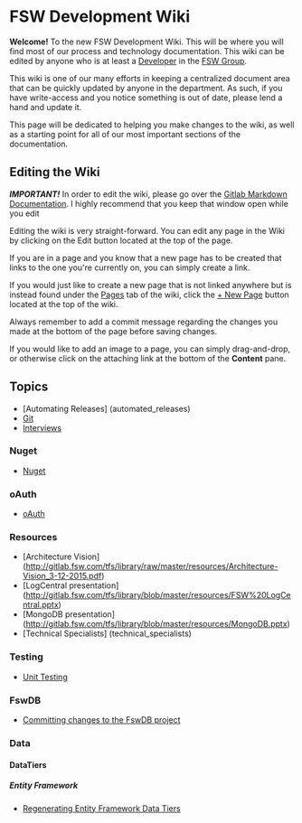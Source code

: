 # FSW Development Wiki
**Welcome!** To the new FSW Development Wiki.  This will be where you will find
most of our process and technology documentation.  This wiki can be edited by
anyone who is at least a [Developer](http://gitlab.fsw.com/help/permissions/permissions)
in the [FSW Group](http://gitlab.fsw.com/groups/tfs/members).

This wiki is one of our many efforts in keeping a centralized document area that
can be quickly updated by anyone in the department.  As such, if you have write-access
and you notice something is out of date, please lend a hand and update it.

This page will be dedicated to helping you make changes to the wiki, as well as
a starting point for all of our most important sections of the documentation.

## Editing the Wiki
**_IMPORTANT!_** In order to edit the wiki, please go over the
[Gitlab Markdown Documentation](http://gitlab.fsw.com/help/markdown/markdown).
I highly recommend that you keep that window open while you edit

Editing the wiki is very straight-forward.  You can edit any page in the Wiki by
clicking on the Edit button located at the top of the page.

If you are in a page and you know that a new page has to be created that links to
the one you're currently on, you can simply create a link.

If you would just like to create a new page that is not linked anywhere but is instead
found under the [Pages](http://gitlab.fsw.com/tfs/library/wikis/pages) tab of the
wiki, click the [+ New Page](http://gitlab.fsw.com/tfs/library/wikis/home#modal-new-wiki)
button located at the top of the wiki.

Always remember to add a commit message regarding the changes you made at the bottom of the page before saving changes.

If you would like to add an image to a page, you can simply drag-and-drop, or otherwise
click on the attaching link at the bottom of the **Content** pane.

## Topics
+ [Automating Releases] (automated_releases)
+ [Git](Git)
+ [Interviews](interview-questions)

### Nuget
+ [Nuget](Nuget/SetupVS)

### oAuth
+ [oAuth](oauth/oAuth2-Index)

### Resources
+ [Architecture Vision] (http://gitlab.fsw.com/tfs/library/raw/master/resources/Architecture-Vision_3-12-2015.pdf)
+ [LogCentral presentation] (http://gitlab.fsw.com/tfs/library/blob/master/resources/FSW%20LogCentral.pptx)
+ [MongoDB presentation] (http://gitlab.fsw.com/tfs/library/blob/master/resources/MongoDB.pptx)
+ [Technical Specialists] (technical_specialists)

### Testing
+ [Unit Testing](Testing/UnitTesting)

### FswDB
+ [Committing changes to the FswDB project](fswdb)

### Data
#### DataTiers
##### Entity Framework
+ [Regenerating Entity Framework Data Tiers](data/datatiers/entityFramework/regen)